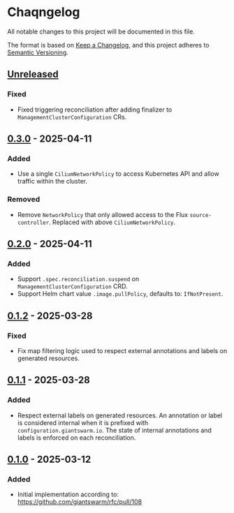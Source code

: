 # Chaqngelog

All notable changes to this project will be documented in this file.

The format is based on [Keep a Changelog](https://keepachangelog.com/en/1.0.0/),
and this project adheres to [Semantic Versioning](https://semver.org/spec/v2.0.0.html).

## [Unreleased]

### Fixed

- Fixed triggering reconciliation after adding finalizer to `ManagementClusterConfiguration` CRs.

## [0.3.0] - 2025-04-11

### Added

- Use a single `CiliumNetworkPolicy` to access Kubernetes API and allow traffic within the cluster.

### Removed

- Remove `NetworkPolicy` that only allowed access to the Flux `source-controller`. Replaced with above `CiliumNetworkPolicy`.

## [0.2.0] - 2025-04-11

### Added

- Support `.spec.reconciliation.suspend` on `ManagementClusterConfiguration` CRD.
- Support Helm chart value `.image.pullPolicy`, defaults to: `IfNotPresent`.

## [0.1.2] - 2025-03-28

### Fixed

- Fix map filtering logic used to respect external annotations and labels on generated resources.

## [0.1.1] - 2025-03-28

### Added

- Respect external labels on generated resources. An annotation or label is considered internal
  when it is prefixed with `configuration.giantswarm.io`. The state of internal annotations and labels is enforced
  on each reconciliation.

## [0.1.0] - 2025-03-12

### Added

- Initial implementation according to: https://github.com/giantswarm/rfc/pull/108

[Unreleased]: https://github.com/giantswarm/konfigure-operator/compare/v0.3.0...HEAD
[0.3.0]: https://github.com/giantswarm/konfigure-operator/compare/v0.2.0...v0.3.0
[0.2.0]: https://github.com/giantswarm/konfigure-operator/compare/v0.1.2...v0.2.0
[0.1.2]: https://github.com/giantswarm/konfigure-operator/compare/v0.1.1...v0.1.2
[0.1.1]: https://github.com/giantswarm/konfigure-operator/compare/v0.1.0...v0.1.1
[0.1.0]: https://github.com/giantswarm/konfigure-operator/compare/v0.1.0...v0.1.0
